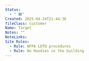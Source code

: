 ```yaml
---
Status:
  - " 🟩"
Created: 2025-04-24T21:44:36
fileClass: customer
Name: Target
Notes: ""
NoteLinks: 
Site Rules:
  - Rule: NFPA LOTO procedures
  - Rule: No Hoodies in the building
---
```


